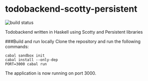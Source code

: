 todobackend-scotty-persistent
=============================
![build status](https://circleci.com/gh/jhedev/todobackend-scotty-persistent.svg?style=shield)


Todobackend written in Haskell using Scotty and Persistent libraries

###Build and run locally
Clone the repository and run the following commands:

```
cabal sandbox init
cabal install --only-dep
PORT=3000 cabal run
```

The application is now running on port 3000.
